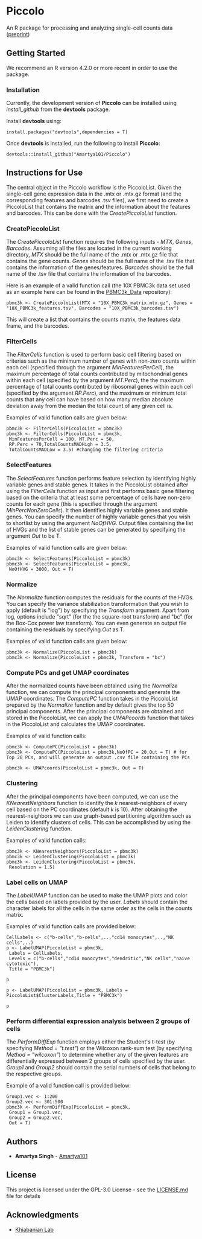 # Piccolo
An R package for processing and analyzing single-cell counts data ([preprint](https://www.biorxiv.org/content/10.1101/2023.03.02.530891v1))

## Getting Started

We recommend an R version 4.2.0 or more recent in order to use the package.

### Installation

Currently, the development version of **Piccolo** can be installed using *install_github* from the **devtools** package.

Install **devtools** using:
```
install.packages("devtools",dependencies = T)
```
Once **devtools** is installed, run the following to install **Piccolo**:
```
devtools::install_github("Amartya101/Piccolo")
```
## Instructions for Use

The central object in the Piccolo workflow is the PiccoloList. Given the single-cell gene expression data in the .mtx or .mtx.gz format (and the corresponding features and barcodes .tsv files), we first need to create a PiccoloList that contains the matrix and the information about the features and barcodes. This can be done with the *CreatePiccoloList* function.

### CreatePiccoloList
The *CreatePiccoloList* function requires the following inputs - *MTX*, *Genes*, *Barcodes*. Assuming all the files are located in the current working directory, *MTX* should be the full name of the .mtx or .mtx.gz file that contains the gene counts. *Genes* should be the full name of the .tsv file that contains the information of the genes/features. *Barcodes* should be the full name of the .tsv file that contains the information of the barcodes. 

Here is an example of a valid function call (the 10X PBMC3k data set used as an example here can be found in the [PBMC3k_Data](https://github.com/Amartya101/PBMC3k_Data) repository):

```
pbmc3k <- CreatePiccoloList(MTX = "10X_PBMC3k_matrix.mtx.gz", Genes = "10X_PBMC3k_features.tsv", Barcodes = "10X_PBMC3k_barcodes.tsv")
```
This will create a list that contains the counts matrix, the features data frame, and the barcodes.

### FilterCells 
The *FilterCells* function is used to perform basic cell filtering based on criterias such as the minimum number of genes with non-zero counts within each cell (specified through the argument *MinFeaturesPerCell*), the maximum percentage of total counts contributed by mitochondrial genes within each cell (specified by the argument *MT.Perc*), the the maximum percentage of total counts contributed by ribosomal genes within each cell (specified by the argument *RP.Perc*), and the maximum or minimum total counts that any cell can have based on how many median absolute deviation away from the median the total count of any given cell is.

Examples of valid function calls are given below:
```
pbmc3k <- FilterCells(PiccoloList = pbmc3k)
pbmc3k <- FilterCells(PiccoloList = pbmc3k,
 MinFeaturesPerCell = 100, MT.Perc = 50,
 RP.Perc = 70,TotalCountsMADHigh = 3.5,
 TotalCountsMADLow = 3.5) #changing the filtering criteria
```

### SelectFeatures
The *SelectFeatures* function performs feature selection by identifying highly variable genes and stable genes. It takes in the PiccoloList obtained after using the *FilterCells* function as input and first performs basic gene filtering based on the criteria that at least some percentage of cells have non-zero counts for each gene (this is specified through the argument *MinPercNonZeroCells*). It then identifies highly variable genes and stable genes. You can specify the number of highly variable genes that you wish to shortlist by using the argument *NoOfHVG*. Output files containing the list of HVGs and the list of stable genes can be generated by specifying the argument *Out* to be T. 

Examples of valid function calls are given below:
```
pbmc3k <- SelectFeatures(PiccoloList = pbmc3k)
pbmc3k <- SelectFeatures(PiccoloList = pbmc3k,
 NoOfHVG = 3000, Out = T)
```

### Normalize

The *Normalize* function computes the residuals for the counts of the HVGs. You can specify the variance stabilization transformation that you wish to apply (default is "log") by specifying the *Transform* argument. Apart from log, options include "sqrt" (for the the square-root transform) and "bc" (for the Box-Cox power law transform). You can even generate an output file containing the residuals by specifying *Out* as T.


Examples of valid function calls are given below:
```
pbmc3k <- Normalize(PiccoloList = pbmc3k)
pbmc3k <- Normalize(PiccoloList = pbmc3k, Transform = "bc")
```

### Compute PCs and get UMAP coordinates

After the normalized counts have been obtained using the *Normalize* function, we can compute the principal components and generate the UMAP coordinates. The *ComputePC* function takes in the PiccoloList prepared by the *Normalize* function and by default gives the top 50 principal components. After the principal components are obtained and stored in the PiccoloList, we can apply the *UMAPcoords* function that takes in the PiccoloList and calculates the UMAP coordinates. 

Examples of valid function calls:
```
pbmc3k <- ComputePC(PiccoloList = pbmc3k)
pbmc3k <- ComputePC(PiccoloList = pbmc3k,NoOfPC = 20,Out = T) # for Top 20 PCs, and will generate an output .csv file containing the PCs

pbmc3k <- UMAPcoords(PiccoloList = pbmc3k, Out = T)
```
### Clustering
After the principal components have been computed, we can use the *KNearestNeighbors* function to identify the *k* nearest-neighbors of every cell based on the PC coordinates (default *k* is 10). After obtaining the nearest-neighbors we can use graph-based partitioning algorithm such as Leiden to identify clusters of cells. This can be accomplished by using the *LeidenClustering* function. 

Examples of valid function calls:

```
pbmc3k <- KNearestNeighbors(PiccoloList = pbmc3k)
pbmc3k <- LeidenClustering(PiccoloList = pbmc3k)
pbmc3k <- LeidenClustering(PiccoloList = pbmc3k,
 Resolution = 1.5)
```

### Label cells on UMAP
The *LabelUMAP* function can be used to make the UMAP plots and color the cells based on labels provided by the user. *Labels* should contain the character labels for all the cells in the same order as the cells in the counts matrix.

Examples of valid function calls are provided below:

```
CellLabels <- c("b-cells","b-cells",..,"cd14 monocytes",..,"NK cells",..)
p <- LabelUMAP(PiccoloList = pbmc3k,
 Labels = CellLabels,
 Levels = c("b-cells","cd14 monocytes","dendritic","NK cells","naive cytotoxic"),
 Title = "PBMC3k")

p

p <- LabelUMAP(PiccoloList = pbmc3k, Labels = PiccoloList$ClusterLabels,Title = "PBMC3k")

p
```

### Perform differential expression analysis between 2 groups of cells
The *PerformDiffExp* function employs either the Student's t-test (by specifying *Method = "t.test"*) or the Wilcoxon rank-sum test (by specifying *Method = "wilcoxon"*) to determine whether any of the given features are differentially expressed between 2 groups of cells specified by the user. *Group1* and *Group2* should contain the serial numbers of cells that belong to the respective groups.

Example of a valid function call is provided below:

```
Group1.vec <- 1:200
Group2.vec <- 301:500
pbmc3k <- PerformDiffExp(PiccoloList = pbmc3k,
 Group1 = Group1.vec,
 Group2 = Group2.vec,
 Out = T)
```

## Authors

* **Amartya Singh** - [Amartya101](https://github.com/Amartya101/)

## License

This project is licensed under the GPL-3.0 License - see the [LICENSE.md](LICENSE.md) file for details

## Acknowledgments
* [Khiabanian Lab](https://khiabanian-lab.org)

